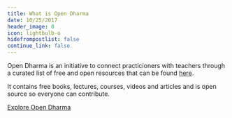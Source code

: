 ```yaml
---
title: What is Open Dharma
date: 10/25/2017
header_image: 0
icon: lightbulb-o
hidefrompostlist: false
continue_link: false
---
```

Open Dharma is an initiative to connect practicioners with teachers through a curated list of free and open resources that can be found [here](https://github.com/buddha-dharma/buddhism).

It contains free books, lectures, courses, videos and articles and is open source so everyone can contribute.

[Explore Open Dharma](https://github.com/buddha-dharma/buddhism)